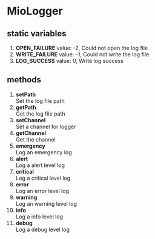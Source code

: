 # MioLogger

## static variables
1. **OPEN\_FAILURE**   value: -2, Could not open the log file
2. **WRITE\_FAILURE**  value: -1, Could not write the log file
3. **LOG\_SUCCESS**    value:  0, Write log success

## methods
1. **setPath**  
    Set the log file path  
2. **getPath**  
    Get the log file path  
3. **setChannel**  
    Set a channel for logger  
4. **getChannel**  
    Get the channel  
5. **emergency**  
    Log an emergency log  
6. **alert**  
    Log a alert level log  
7. **critical**  
    Log a critical level log  
8. **error**  
    Log an error level log  
9. **warning**  
    Log an warning level log  
10. **info**  
    Log a info level log  
11. **debug**  
    Log a debug level log  
